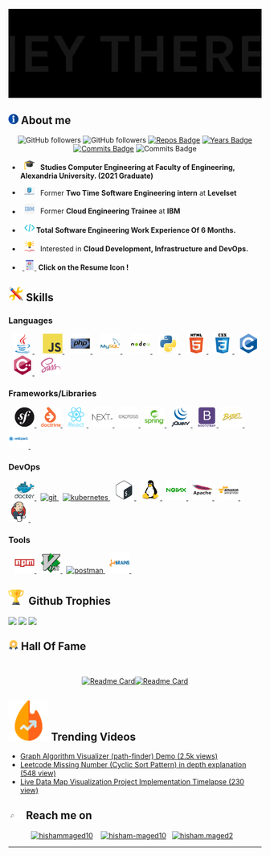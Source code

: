 <p align="center">
<img src="/intro.gif">
</p>
<h2><img width="20" src="/info.png"> About me</h2> 
<div align="center"> 

![GitHub followers](https://img.shields.io/github/followers/hisham-maged10?label=Followers) ![GitHub followers](https://img.shields.io/github/stars/hisham-maged10?affiliations=OWNER%2CCOLLABORATOR) [![Repos Badge](https://badges.pufler.dev/repos/hisham-maged10)](https://badges.pufler.dev) [![Years Badge](https://badges.pufler.dev/years/hisham-maged10)](https://badges.pufler.dev) [![Commits Badge](https://badges.pufler.dev/commits/all/hisham-maged10)](https://badges.pufler.dev) ![Commits Badge](https://badges.pufler.dev/commits/yearly/hisham-maged10)
</div>
 
  - &nbsp;&nbsp;<img width="20" src="/graduation-hat.png">&nbsp;&nbsp; **Studies Computer Engineering at Faculty of Engineering, Alexandria University. (2021 Graduate)**

  - &nbsp;&nbsp;<img width="20" src="/levelset_logo.png">&nbsp;&nbsp; Former **Two Time** **Software Engineering intern** at **Levelset**
  - &nbsp;&nbsp;<img width="20" src="/ibm_logo.png">&nbsp;&nbsp; Former **Cloud Engineering Trainee** at **IBM**

  - &nbsp;&nbsp;<img width="20" src="/coding.png">&nbsp;**Total Software Engineering Work Experience Of 6 Months.**
  
  - &nbsp;&nbsp;<img width="20" src="/idea.png">&nbsp;&nbsp; Interested in **Cloud Development, Infrastructure and DevOps.**
  - &nbsp;<a href="https://drive.google.com/file/d/1EDUHFvcuuRy84jq0nKCUKDebSMfkaftl/view?usp=sharing" target="_blank"> <img width="20" src="/resume.png"/> </a> &nbsp;**Click on the Resume Icon !**
<h2> <img width="30" src="/tools.png"> Skills</h2>
<p align="center">
<h3> 
Languages 
</h3>&nbsp; 
<a href="https://www.java.com" target="_blank"> <img src="https://raw.githubusercontent.com/devicons/devicon/master/icons/java/java-original.svg" alt="java" width="40" height="40"/> </a> &nbsp; &nbsp; <a href="https://developer.mozilla.org/en-US/docs/Web/JavaScript" target="_blank"> <img src="https://raw.githubusercontent.com/devicons/devicon/master/icons/javascript/javascript-original.svg" alt="javascript" width="40" height="40"/> </a>
&nbsp;&nbsp; <a href="https://www.php.net" target="_blank"> <img src="https://raw.githubusercontent.com/devicons/devicon/master/icons/php/php-original.svg" alt="php" width="40" height="40"/> </a> &nbsp;
&nbsp; <a href="https://www.mysql.com/" target="_blank"> <img src="https://raw.githubusercontent.com/devicons/devicon/master/icons/mysql/mysql-original-wordmark.svg" alt="mysql" width="40" height="40"/> </a>  &nbsp; &nbsp; <a href="https://nodejs.org" target="_blank"> <img src="https://raw.githubusercontent.com/devicons/devicon/master/icons/nodejs/nodejs-original-wordmark.svg" alt="nodejs" width="40" height="40"/> </a>&nbsp;&nbsp;
<a href="https://www.python.org" target="_blank"> <img src="https://raw.githubusercontent.com/devicons/devicon/master/icons/python/python-original.svg" alt="python" width="40" height="40"/> </a> &nbsp;&nbsp; 
<a href="https://www.w3.org/html/" target="_blank"> <img src="https://raw.githubusercontent.com/devicons/devicon/master/icons/html5/html5-original-wordmark.svg" alt="html5" width="40" height="40"/> </a>  &nbsp;
<a href="https://www.w3schools.com/css/" target="_blank"> <img src="https://raw.githubusercontent.com/devicons/devicon/master/icons/css3/css3-original-wordmark.svg" alt="css3" width="40" height="40"/> </a> &nbsp;
<a href="https://www.cprogramming.com/" target="_blank"> <img src="https://raw.githubusercontent.com/devicons/devicon/master/icons/c/c-original.svg" alt="c" width="40" height="40"/> </a> &nbsp;
<a href="https://www.cplusplus.com/" target="_blank"> <img src="https://raw.githubusercontent.com/devicons/devicon/master/icons/cplusplus/cplusplus-original.svg" alt="c++" width="40" height="40"/> </a> &nbsp;&nbsp;
<a href="https://sass-lang.com" target="_blank"> <img src="https://raw.githubusercontent.com/devicons/devicon/master/icons/sass/sass-original.svg" alt="sass" width="40" height="40"/> </a>
<br/>
<h3>Frameworks/Libraries</h3>&nbsp;&nbsp; 
<a href="https://symfony.com/" target="_blank"> <img src="https://raw.githubusercontent.com/devicons/devicon/master/icons/symfony/symfony-original.svg" alt="symfony" width="40" height="40"/> </a> &nbsp;
<a href="https://www.doctrine-project.org/" target="_blank"> <img src="https://raw.githubusercontent.com/devicons/devicon/master/icons/doctrine/doctrine-plain-wordmark.svg" alt="doctrine" width="40" height="40"/> </a> &nbsp;
<a href="https://reactjs.org/" target="_blank"> <img src="https://raw.githubusercontent.com/devicons/devicon/master/icons/react/react-original-wordmark.svg" alt="react" width="40" height="40"/> </a> &nbsp;
<a href="https://nextjs.org/" target="_blank"> <img src="https://raw.githubusercontent.com/devicons/devicon/master/icons/nextjs/nextjs-original-wordmark.svg" alt="NextJs" width="40" height="40"/> </a> &nbsp;
<a href="https://expressjs.com" target="_blank"> <img src="https://raw.githubusercontent.com/devicons/devicon/master/icons/express/express-original-wordmark.svg" alt="express" width="40" height="40"/> </a>&nbsp;
<a href="https://spring.io/" target="_blank"> <img src="https://raw.githubusercontent.com/devicons/devicon/master/icons/spring/spring-original-wordmark.svg" alt="spring" width="40" height="40"/> </a> &nbsp;
<a href="https://jquery.com/" target="_blank"> <img src="https://raw.githubusercontent.com/devicons/devicon/master/icons/jquery/jquery-original-wordmark.svg" alt="JQuery" width="40" height="40"/> </a> &nbsp;
<a href="https://getbootstrap.com" target="_blank"> <img src="https://raw.githubusercontent.com/devicons/devicon/master/icons/bootstrap/bootstrap-plain-wordmark.svg" alt="bootstrap" width="40" height="40"/> </a> &nbsp;
<a href="https://babeljs.io/" target="_blank"> <img src="https://raw.githubusercontent.com/devicons/devicon/master/icons/babel/babel-original.svg" alt="Babel" width="40" height="40"/> </a> &nbsp;
<a href="https://babeljs.io/" target="_blank"> <img src="https://raw.githubusercontent.com/devicons/devicon/master/icons/webpack/webpack-original-wordmark.svg" alt="Webpack" width="40" height="40"/> </a> &nbsp;
<br/>
<h3>DevOps</h3>&nbsp;&nbsp;
<a href="https://www.docker.com/" target="_blank"> <img src="https://raw.githubusercontent.com/devicons/devicon/master/icons/docker/docker-original-wordmark.svg" alt="docker" width="40" height="40"/> </a> &nbsp;  
<a href="https://git-scm.com/" target="_blank"> <img src="https://www.vectorlogo.zone/logos/git-scm/git-scm-icon.svg" alt="git" width="40" height="40"/> </a>&nbsp; 
<a href="https://kubernetes.io" target="_blank"> <img src="https://www.vectorlogo.zone/logos/kubernetes/kubernetes-icon.svg" alt="kubernetes" width="40" height="40"/> </a> &nbsp; 
<a href="https://www.gnu.org/software/bash/" target="_blank"> <img src="https://raw.githubusercontent.com/devicons/devicon/master/icons/bash/bash-original.svg" alt="Bash Scripting" width="40" height="40"/> </a> &nbsp; 
<a href="https://www.linux.org/" target="_blank"> <img src="https://raw.githubusercontent.com/devicons/devicon/master/icons/linux/linux-original.svg" alt="linux" width="40" height="40"/> </a> &nbsp; 
<a href="https://www.nginx.com/" target="_blank"> <img src="https://raw.githubusercontent.com/devicons/devicon/master/icons/nginx/nginx-original.svg" alt="Nginx" width="40" height="40"/> </a> &nbsp;
<a href="https://httpd.apache.org/" target="_blank"> <img src="https://raw.githubusercontent.com/devicons/devicon/master/icons/apache/apache-original-wordmark.svg" alt="Apache" width="40" height="40"/> </a>&nbsp;  
<a href="https://aws.amazon.com/" target="_blank"> <img src="https://raw.githubusercontent.com/devicons/devicon/master/icons/amazonwebservices/amazonwebservices-original-wordmark.svg" alt="AWS" width="40" height="40"/> </a>&nbsp;  
<a href="https://www.jenkins.io/" target="_blank"> <img src="https://raw.githubusercontent.com/devicons/devicon/master/icons/jenkins/jenkins-original.svg" alt="Jenkins" width="40" height="40"/> </a>&nbsp;
<br/>
<h3>Tools </h3> &nbsp;&nbsp;
<a href="www.npmjs.com" target="_blank"> <img src="https://raw.githubusercontent.com/devicons/devicon/master/icons/npm/npm-original-wordmark.svg" alt="NPM" width="40" height="40"/> </a> &nbsp; 
<a href="https://www.vim.org/" target="_blank"> <img src="https://raw.githubusercontent.com/devicons/devicon/master/icons/vim/vim-original.svg" alt="Vim" width="40" height="40"/> </a> &nbsp; 
<a href="https://postman.com" target="_blank"> <img src="https://www.vectorlogo.zone/logos/getpostman/getpostman-icon.svg" alt="postman" width="40" height="40"/> </a> &nbsp;
<a href="https://jetbrains.com" target="_blank"> <img src="https://raw.githubusercontent.com/devicons/devicon/master/icons/jetbrains/jetbrains-original.svg" alt="Jetbrains" width="40" height="40"/> </a> &nbsp; 
<br/>
<h2> <img width="30" src="/trophy.png">&nbsp; Github Trophies</h2>
<img align="center" src="https://github-readme-stats.vercel.app/api?username=hisham-maged10&theme=gruvbox&count_private=true&show_icons=true&hide=prs,issues"/>
<img align="center" src="https://github-readme-stats.vercel.app/api/top-langs?username=hisham-maged10&theme=gruvbox&count_private=true&hide=css&langs_count=8&layout=compact"/>
<img align="center" src="https://github-profile-trophy.vercel.app/?username=hisham-maged10&theme=gruvbox&no-frame=true"/>
<h2>
<img width="20" src="/medal.png"> Hall Of Fame
</h2>&nbsp;
<center>

[![Readme Card](https://github-readme-stats.vercel.app/api/pin/?username=hisham-maged10&repo=path-finder&theme=gruvbox)](https://github.com/hisham-maged10/path-finder)[![Readme Card](https://github-readme-stats.vercel.app/api/pin/?username=hisham-maged10&repo=Live-Data-Map-Visualization-Application&theme=gruvbox)](https://github.com/hisham-maged10/Live-Data-Map-Visualization-Application)
</center>
<h2>
<img width="80" src="/trending.png"> Trending Videos 
</h2>

- [Graph Algorithm Visualizer (path-finder) Demo (2.5k views)](https://www.youtube.com/watch?v=-A9SsbLfDMs)
- [Leetcode Missing Number (Cyclic Sort Pattern) in depth explanation  (548 view)](https://www.youtube.com/watch?v=MEpE-afGfIo)
- [Live Data Map Visualization Project Implementation Timelapse  (230 view)](https://www.youtube.com/watch?v=B0r_JLMiwho)

<h2>
<img width="30" src="/find.gif"> Reach me on 
</h2>
<p align="center"> 
<a href="https://linkedin.com/in/hishammaged10" target="blank"><img align="center" src="https://cdn.jsdelivr.net/npm/simple-icons@3.0.1/icons/linkedin.svg" alt="hishammaged10" height="33" width="33" /></a> &nbsp;&nbsp;
<a href="https://github.com/hisham-maged10" target="blank"><img align="center" src="https://cdn.jsdelivr.net/npm/simple-icons@3.0.1/icons/github.svg" alt="hisham-maged10" height="35" width="35" /></a>&nbsp;&nbsp;
<a href="https://fb.com/hisham.maged2" target="blank"><img align="center" src="https://cdn.jsdelivr.net/npm/simple-icons@3.0.1/icons/facebook.svg" alt="hisham.maged2" height="35" width="35" /></a> &nbsp;&nbsp;
</p>
<hr/>
